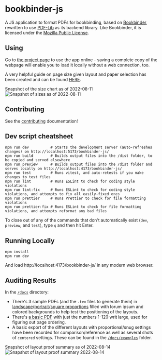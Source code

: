 # bookbinder-js

A JS application to format PDFs for bookbinding, based on [Bookbinder](http://quantumelephant.co.uk/bookbinder/bookbinder.html), rewritten to use [PDF-Lib](https://pdf-lib.js.org) as its backend library. Like Bookbinder, it is licensed under the [Mozilla Public License](https://www.mozilla.org/en-US/MPL/).

## Using

Go to [the project page](https://momijizukamori.github.io/bookbinder-js) to use the app online - saving a complete copy of the webpage will enable you to load it locally without a web connection, too.

A very helpful guide on page size given layout and paper selection has been created and can be found [HERE](https://docs.google.com/spreadsheets/d/1Qi9Qlbd4QBj6lErnFaRe8rdBsrX0tD7cWf0iOW1V0Vs/edit#gid=0).

Snapshot of the size chart as of 2022-08-11
![Snapshot of sizes as of 2022-08-11](/docs/sizes_guide_snapshot_2022_08_11.png)

## Contributing

See the [contributing](/CONTRIBUTING.md) documentation!

## Dev script cheatsheet

```shell
npm run dev          # Starts the development server (auto-refreshes changes) on http://localhost:5173/bookbinder-js/
npm run build        # Builds output files into the /dist folder, to be copied and served elsewhere
npm run preview      # Builds output files into the /dist folder and serves locally on http://localhost:4173/bookbinder-js/
npm run test         # Runs vitest, and auto-retests if you make changes to test files
npm run lint         # Runs ESLint to check for coding style violations
npm run lint:fix     # Runs ESLint to check for coding style violations, and attempts to fix all easily-fixed ones
npm run prettier     # Runs Prettier to check for file formatting violations
npm run prettier:fix # Runs ESLint to check for file formatting violations, and attempts reformat any bad files
```
To close out of any of the commands that don't automatically exist (`dev`, `preview`, and `test`), type `q` and then hit Enter.

## Running Locally

```
npm install
npm run dev
```

And load http://localhost:4173/bookbinder-js/ in any modern web browser.

## Auditing Results

In the [`/docs`](/docs) directory:

- There's 3 sample PDFs (and the `.tex` files to generate them) in [landscape](/docs/example_50cm_wide_10cm_tall.pdf)/[portrait](/docs/example_15cm_wide_40cm_tall.pdf)/[square proportions](/docs/example_20cm_square.pdf) filled with lorum ipsum and colored backgrounds to help test the positioning of the layouts.
- There's [a basic PDF](/docs/example_page_numbers.pdf) with just the numbers 1-120 writ large, used for figuring out page ordering.
- A basic export of the different layouts with proportional/snug settings have been recorded for comparison/reference as well as several shots of `centered` settings. These can be found in the [`/docs/examples`](/docs/examples) folder.

Snapshot of layout proof summary as of 2022-08-14
![Snapshot of layout proof summary 2022-08-14](/docs/examples_summary_snapshot_2022_08_14.png)
